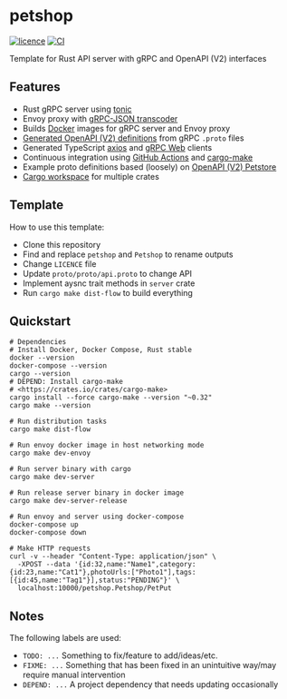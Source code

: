 # petshop

[![licence](https://img.shields.io/github/license/mojzu/petshop?label=licence)](https://github.com/mojzu/petshop/blob/master/LICENCE)
[![CI](https://github.com/mojzu/petshop/workflows/CI/badge.svg?branch=main)](https://github.com/mojzu/petshop/actions/workflows/ci.yml)

Template for Rust API server with gRPC and OpenAPI (V2) interfaces

## Features

- Rust gRPC server using [tonic](https://github.com/hyperium/tonic)
- Envoy proxy with [gRPC-JSON transcoder](https://www.envoyproxy.io/docs/envoy/latest/configuration/http/http_filters/grpc_json_transcoder_filter)
- Builds [Docker](https://docs.docker.com/reference/) images for gRPC server and Envoy proxy
- [Generated OpenAPI (V2) definitions](https://github.com/grpc-ecosystem/grpc-gateway) from gRPC `.proto` files
- Generated TypeScript [axios](https://github.com/axios/axios) and [gRPC Web](https://github.com/grpc/grpc-web) clients
- Continuous integration using [GitHub Actions](https://github.com/features/actions)
  and [cargo-make](https://github.com/sagiegurari/cargo-make)
- Example proto definitions based (loosely) on [OpenAPI (V2) Petstore](https://petstore.swagger.io/#/)
- [Cargo workspace](https://doc.rust-lang.org/book/ch14-03-cargo-workspaces.html) for multiple crates

## Template

How to use this template:

- Clone this repository
- Find and replace `petshop` and `Petshop` to rename outputs
- Change `LICENCE` file
- Update `proto/proto/api.proto` to change API
- Implement aysnc trait methods in `server` crate
- Run `cargo make dist-flow` to build everything

## Quickstart

```shell
# Dependencies
# Install Docker, Docker Compose, Rust stable
docker --version
docker-compose --version
cargo --version
# DEPEND: Install cargo-make
# <https://crates.io/crates/cargo-make>
cargo install --force cargo-make --version "~0.32"
cargo make --version

# Run distribution tasks
cargo make dist-flow

# Run envoy docker image in host networking mode
cargo make dev-envoy

# Run server binary with cargo
cargo make dev-server

# Run release server binary in docker image
cargo make dev-server-release

# Run envoy and server using docker-compose
docker-compose up
docker-compose down

# Make HTTP requests
curl -v --header "Content-Type: application/json" \
  -XPOST --data '{id:32,name:"Name1",category:{id:23,name:"Cat1"},photoUrls:["Photo1"],tags:[{id:45,name:"Tag1"}],status:"PENDING"}' \
  localhost:10000/petshop.Petshop/PetPut
```

## Notes

The following labels are used:

- `TODO: ...` Something to fix/feature to add/ideas/etc.
- `FIXME: ...` Something that has been fixed in an unintuitive way/may require manual intervention
- `DEPEND: ...` A project dependency that needs updating occasionally
